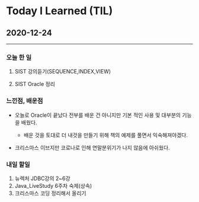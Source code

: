 Today I Learned (TIL)
===

## 2020-12-24

---

### 오늘 한 일


1. SIST 강의듣기(SEQUENCE,INDEX,VIEW)

2. SIST Oracle 정리


### 느낀점, 배운점

* 오늘로 Oracle이 끝났다 전부를 배운 건 아니지만 기본 적인 사용 및 대부분의 기능을 배웠다.

    * 배운 것을 토대로 더 내것을 만들기 위해 책의 예제를 풀면서 익숙해져야겠다.

* 크리스마스 이브지만 코로나로 인해 연말분위기가 나지 않음에 아쉬웠다.

### 내일 할일 

1. 뉴렉처 JDBC강의 2~6강
2. Java_LiveStudy 6주차 숙제(상속)
3. 크리스마스 코딩 정리해서 올리기


